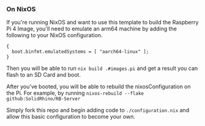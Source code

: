 ### On NixOS

If you're running NixOS and want to use this template to build the Raspberry Pi
4 Image, you'll need to emulate an arm64 machine by adding the following to your
NixOS configuration.

```
{
  boot.binfmt.emulatedSystems = [ "aarch64-linux" ];
}
```

Then you will be able to run `nix build .#images.pi` and get a result you can
flash to an SD Card and boot.

After you've booted, you will be able to rebuild the nixosConfiguration on the
Pi. For example, by running `nixos-rebuild --flake
github:SolidRhino/RB-Server`

Simply fork this repo and begin adding code to `./configuration.nix` and allow
this basic configuration to become your own.
